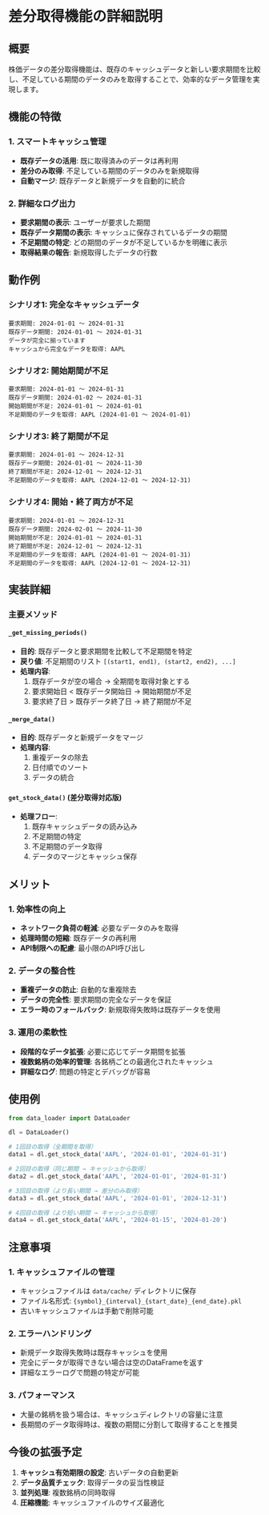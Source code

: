 # 差分取得機能の詳細説明

## 概要

株価データの差分取得機能は、既存のキャッシュデータと新しい要求期間を比較し、不足している期間のデータのみを取得することで、効率的なデータ管理を実現します。

## 機能の特徴

### 1. スマートキャッシュ管理
- **既存データの活用**: 既に取得済みのデータは再利用
- **差分のみ取得**: 不足している期間のデータのみを新規取得
- **自動マージ**: 既存データと新規データを自動的に統合

### 2. 詳細なログ出力
- **要求期間の表示**: ユーザーが要求した期間
- **既存データ期間の表示**: キャッシュに保存されているデータの期間
- **不足期間の特定**: どの期間のデータが不足しているかを明確に表示
- **取得結果の報告**: 新規取得したデータの行数

## 動作例

### シナリオ1: 完全なキャッシュデータ
```
要求期間: 2024-01-01 〜 2024-01-31
既存データ期間: 2024-01-01 〜 2024-01-31
データが完全に揃っています
キャッシュから完全なデータを取得: AAPL
```

### シナリオ2: 開始期間が不足
```
要求期間: 2024-01-01 〜 2024-01-31
既存データ期間: 2024-01-02 〜 2024-01-31
開始期間が不足: 2024-01-01 〜 2024-01-01
不足期間のデータを取得: AAPL (2024-01-01 〜 2024-01-01)
```

### シナリオ3: 終了期間が不足
```
要求期間: 2024-01-01 〜 2024-12-31
既存データ期間: 2024-01-01 〜 2024-11-30
終了期間が不足: 2024-12-01 〜 2024-12-31
不足期間のデータを取得: AAPL (2024-12-01 〜 2024-12-31)
```

### シナリオ4: 開始・終了両方が不足
```
要求期間: 2024-01-01 〜 2024-12-31
既存データ期間: 2024-02-01 〜 2024-11-30
開始期間が不足: 2024-01-01 〜 2024-01-31
終了期間が不足: 2024-12-01 〜 2024-12-31
不足期間のデータを取得: AAPL (2024-01-01 〜 2024-01-31)
不足期間のデータを取得: AAPL (2024-12-01 〜 2024-12-31)
```

## 実装詳細

### 主要メソッド

#### `_get_missing_periods()`
- **目的**: 既存データと要求期間を比較して不足期間を特定
- **戻り値**: 不足期間のリスト `[(start1, end1), (start2, end2), ...]`
- **処理内容**:
  1. 既存データが空の場合 → 全期間を取得対象とする
  2. 要求開始日 < 既存データ開始日 → 開始期間が不足
  3. 要求終了日 > 既存データ終了日 → 終了期間が不足

#### `_merge_data()`
- **目的**: 既存データと新規データをマージ
- **処理内容**:
  1. 重複データの除去
  2. 日付順でのソート
  3. データの統合

#### `get_stock_data()` (差分取得対応版)
- **処理フロー**:
  1. 既存キャッシュデータの読み込み
  2. 不足期間の特定
  3. 不足期間のデータ取得
  4. データのマージとキャッシュ保存

## メリット

### 1. 効率性の向上
- **ネットワーク負荷の軽減**: 必要なデータのみを取得
- **処理時間の短縮**: 既存データの再利用
- **API制限への配慮**: 最小限のAPI呼び出し

### 2. データの整合性
- **重複データの防止**: 自動的な重複除去
- **データの完全性**: 要求期間の完全なデータを保証
- **エラー時のフォールバック**: 新規取得失敗時は既存データを使用

### 3. 運用の柔軟性
- **段階的なデータ拡張**: 必要に応じてデータ期間を拡張
- **複数銘柄の効率的管理**: 各銘柄ごとの最適化されたキャッシュ
- **詳細なログ**: 問題の特定とデバッグが容易

## 使用例

```python
from data_loader import DataLoader

dl = DataLoader()

# 1回目の取得（全期間を取得）
data1 = dl.get_stock_data('AAPL', '2024-01-01', '2024-01-31')

# 2回目の取得（同じ期間 → キャッシュから取得）
data2 = dl.get_stock_data('AAPL', '2024-01-01', '2024-01-31')

# 3回目の取得（より長い期間 → 差分のみ取得）
data3 = dl.get_stock_data('AAPL', '2024-01-01', '2024-12-31')

# 4回目の取得（より短い期間 → キャッシュから取得）
data4 = dl.get_stock_data('AAPL', '2024-01-15', '2024-01-20')
```

## 注意事項

### 1. キャッシュファイルの管理
- キャッシュファイルは `data/cache/` ディレクトリに保存
- ファイル名形式: `{symbol}_{interval}_{start_date}_{end_date}.pkl`
- 古いキャッシュファイルは手動で削除可能

### 2. エラーハンドリング
- 新規データ取得失敗時は既存キャッシュを使用
- 完全にデータが取得できない場合は空のDataFrameを返す
- 詳細なエラーログで問題の特定が可能

### 3. パフォーマンス
- 大量の銘柄を扱う場合は、キャッシュディレクトリの容量に注意
- 長期間のデータ取得時は、複数の期間に分割して取得することを推奨

## 今後の拡張予定

1. **キャッシュ有効期限の設定**: 古いデータの自動更新
2. **データ品質チェック**: 取得データの妥当性検証
3. **並列処理**: 複数銘柄の同時取得
4. **圧縮機能**: キャッシュファイルのサイズ最適化
